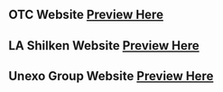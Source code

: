 ## OTC Website  [Preview Here](https://otc-crescent-ltd.netlify.app/)

## LA Shilken Website [Preview Here](https://lashilken.netlify.app/)

## Unexo Group Website [Preview Here](https://unexo-group.netlify.app/)
